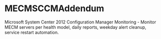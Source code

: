 # MECMSCCMAddendum
Microsoft System Center 2012 Configuration Manager Monitoring - Monitor MECM servers per health model, daily reports, weekday alert cleanup, service restart automation.
